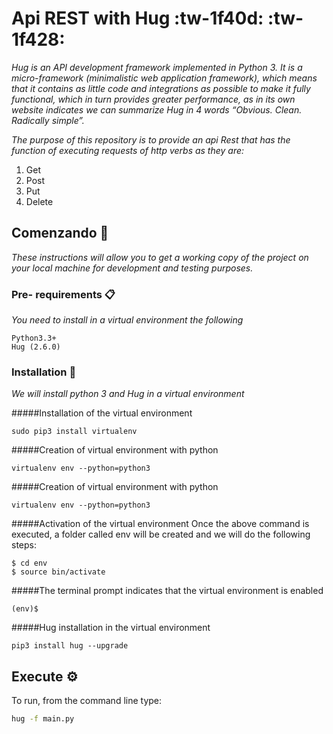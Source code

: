 # Api REST with Hug :tw-1f40d: :tw-1f428:
_Hug is an API development framework implemented in Python 3. It is a micro-framework (minimalistic web application framework), which means that it contains as little code and integrations as possible to make it fully functional, which in turn provides greater performance, as in its own website indicates we can summarize Hug in 4 words “Obvious. Clean. Radically simple”._

_The purpose of this repository is to provide an api Rest that has the function of executing requests of http verbs as they are:_

1. Get
1. Post
1. Put
1. Delete


## Comenzando 🚀

_These instructions will allow you to get a working copy of the project on your local machine for development and testing purposes._


### Pre- requirements 📋

_You need to install in a virtual environment the following_

```
Python3.3+
Hug (2.6.0)
```

### Installation 🔧

_We will install python 3 and Hug in a virtual environment_

#####Installation of the virtual environment

```
sudo pip3 install virtualenv
```

#####Creation of virtual environment with python 

```
virtualenv env --python=python3

```
#####Creation of virtual environment with python 

```
virtualenv env --python=python3

```
#####Activation of the virtual environment
Once the above command is executed, a folder called env will be created and we will do the following steps:
```
$ cd env
$ source bin/activate

```
#####The terminal prompt indicates that the virtual environment  is enabled

```
(env)$

```
#####Hug installation in the virtual environment
```
pip3 install hug --upgrade

```


## Execute  ⚙️

To run, from the command line type:

```bash
hug -f main.py
```
